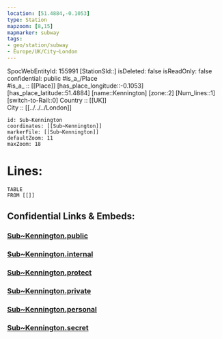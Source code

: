 ```yaml
---
location: [51.4884,-0.1053] 
type: Station 
mapzoom: [8,15] 
mapmarker: subway 
tags:
- geo/station/subway
- Europe/UK/City~London
---
```

SpocWebEntityId: 155991
[StationSId::] 
isDeleted: false
isReadOnly: false
confidential: public
#is_a_/Place  
#is_a_ :: [[Place]] 
[has_place_longitude::-0.1053] 
[has_place_latitude::51.4884] 
[name::Kennington] 
[zone::2] 
[Num_lines::1] 
[switch-to-Rail::0] 
Country :: [[UK]]  
City :: [[../../../London]]  


```leaflet
id: Sub~Kennington
coordinates: [[Sub~Kennington]] 
markerFile: [[Sub~Kennington]] 
defaultZoom: 11 
maxZoom: 18
```


# Lines: 
```dataview
TABLE 
FROM [[]] 
```


## Confidential Links & Embeds: 

### [Sub~Kennington.public](/_public/\Earth\Continent\Europe\Europe~North\UK\England\Regions~England\London,Greater\cities~GreaterLondon\Underground\StationSub~Kennington.public.md) 

### [Sub~Kennington.internal](/_internal/\Earth\Continent\Europe\Europe~North\UK\England\Regions~England\London,Greater\cities~GreaterLondon\Underground\StationSub~Kennington.internal.md) 

### [Sub~Kennington.protect](/_protect/\Earth\Continent\Europe\Europe~North\UK\England\Regions~England\London,Greater\cities~GreaterLondon\Underground\StationSub~Kennington.protect.md) 

### [Sub~Kennington.private](/_private/\Earth\Continent\Europe\Europe~North\UK\England\Regions~England\London,Greater\cities~GreaterLondon\Underground\StationSub~Kennington.private.md) 

### [Sub~Kennington.personal](/_personal/\Earth\Continent\Europe\Europe~North\UK\England\Regions~England\London,Greater\cities~GreaterLondon\Underground\StationSub~Kennington.personal.md) 

### [Sub~Kennington.secret](/_secret/\Earth\Continent\Europe\Europe~North\UK\England\Regions~England\London,Greater\cities~GreaterLondon\Underground\StationSub~Kennington.secret.md)

